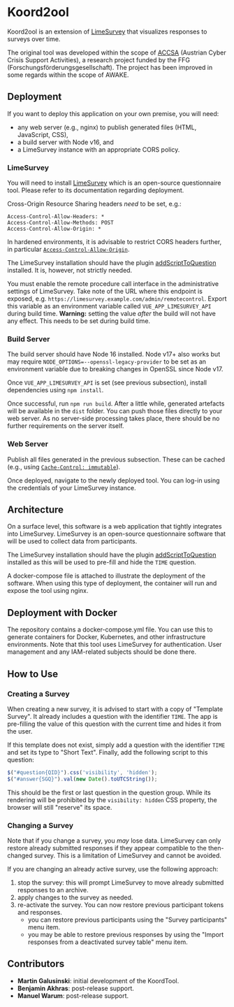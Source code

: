# Koord2ool

Koord2ool is an extension of [LimeSurvey](https://github.com/LimeSurvey/LimeSurvey) that visualizes responses to surveys
over time.

The original tool was developed within the scope of [ACCSA](https://projekte.ffg.at/projekt/2742376) (Austrian Cyber Crisis
Support Activities), a research project funded by the FFG (Forschungsförderungsgesellschaft).
The project has been improved in some regards within the scope of AWAKE.

## Deployment

If you want to deploy this application on your own premise, you will need:

- any web server (e.g., nginx) to publish generated files (HTML, JavaScript, CSS),
- a build server with Node v16, and
- a LimeSurvey instance with an appropriate CORS policy.

### LimeSurvey

You will need to install [LimeSurvey](https://www.limesurvey.org/) which is an open-source questionnaire tool.
Please refer to its documentation regarding deployment.

Cross-Origin Resource Sharing headers *need* to be set, e.g.:

```
Access-Control-Allow-Headers: *
Access-Control-Allow-Methods: POST
Access-Control-Allow-Origin: *
```

In hardened environments, it is advisable to restrict CORS headers further, in particular
[`Access-Control-Allow-Origin`](https://developer.mozilla.org/en-US/docs/Web/HTTP/Headers/Access-Control-Allow-Origin).

The LimeSurvey installation should have the plugin
[addScriptToQuestion](https://gitlab.com/SondagesPro/QuestionSettingsType/addScriptToQuestion) installed.
It is, however, not strictly needed.

You must enable the remote procedure call interface in the administrative settings of LimeSurvey.
Take note of the URL where this endpoint is exposed, e.g. `https://limesurvey.example.com/admin/remotecontrol`.
Export this variable as an environment variable called `VUE_APP_LIMESURVEY_API` during build time.
**Warning:** setting the value *after* the build will not have any effect. This needs to be set during build time.

### Build Server

The build server should have Node 16 installed.
Node v17+ also works but may require `NODE_OPTIONS=--openssl-legacy-provider` to be set as an environment variable
due to breaking changes in OpenSSL since Node v17.

Once `VUE_APP_LIMESURVEY_API` is set (see previous subsection), install dependencies using `npm install`.

Once successful, run `npm run build`.
After a little while, generated artefacts will be available in the `dist` folder.
You can push those files directly to your web server.
As no server-side processing takes place, there should be no further requirements on the server itself.

### Web Server

Publish all files generated in the previous subsection.
These can be cached (e.g., using [`Cache-Control: immutable`](https://developer.mozilla.org/en-US/docs/Web/HTTP/Headers/Cache-Control)).

Once deployed, navigate to the newly deployed tool.
You can log-in using the credentials of your LimeSurvey instance.

## Architecture

On a surface level, this software is a web application that tightly integrates into LimeSurvey.
LimeSurvey is an open-source questionnaire software that will be used to collect data from participants.

The LimeSurvey installation should have the plugin
[addScriptToQuestion](https://gitlab.com/SondagesPro/QuestionSettingsType/addScriptToQuestion) installed as this will
be used to pre-fill and hide the `TIME` question.

A docker-compose file is attached to illustrate the deployment of the software.
When using this type of deployment, the container will run and expose the tool using nginx.

## Deployment with Docker

The repository contains a docker-compose.yml file.
You can use this to generate containers for Docker, Kubernetes, and other infrastructure environments.
Note that this tool uses LimeSurvey for authentication.
User management and any IAM-related subjects should be done there.

## How to Use

### Creating a Survey

When creating a new survey, it is advised to start with a copy of "Template Survey".
It already includes a question with the identifier `TIME`.
The app is pre-filling the value of this question with the current time and hides it from the user.

If this template does not exist, simply add a question with the identifier `TIME` and set its type to "Short Text".
Finally, add the following script to this question:

```js
$("#question{QID}").css('visibility', 'hidden');
$("#answer{SGQ}").val(new Date().toUTCString());
```

This should be the first or last question in the question group.
While its rendering will be prohibited by the `visibility: hidden` CSS property,
the browser will still "reserve" its space.

### Changing a Survey

Note that if you change a survey, you *may* lose data.
LimeSurvey can only restore already submitted responses if they appear compatible to the then-changed survey.
This is a limitation of LimeSurvey and cannot be avoided.

If you are changing an already active survey, use the following approach:

  1. stop the survey: this will prompt LimeSurvey to move already submitted responses to an archive.
  2. apply changes to the survey as needed.
  3. re-activate the survey. You can now restore previous participant tokens and responses.
      * you can restore previous participants using the "Survey participants" menu item.
      * you may be able to restore previous responses by using the "Import responses from a deactivated survey table" menu item.

## Contributors
  * **Martin Galusinski**: initial development of the KoordTool.
  * **Benjamin Akhras**: post-release support.
  * **Manuel Warum**: post-release support.
